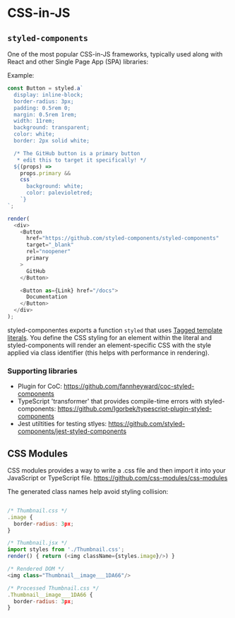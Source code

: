 # CSS-in-JS

## `styled-components`

One of the most popular CSS-in-JS frameworks, typically used along with React
and other Single Page App (SPA) libraries:

Example:

```javascript
const Button = styled.a`
  display: inline-block;
  border-radius: 3px;
  padding: 0.5rem 0;
  margin: 0.5rem 1rem;
  width: 11rem;
  background: transparent;
  color: white;
  border: 2px solid white;

  /* The GitHub button is a primary button
   * edit this to target it specifically! */
  ${(props) =>
    props.primary &&
    css`
      background: white;
      color: palevioletred;
    `}
`;

render(
  <div>
    <Button
      href="https://github.com/styled-components/styled-components"
      target="_blank"
      rel="noopener"
      primary
    >
      GitHub
    </Button>

    <Button as={Link} href="/docs">
      Documentation
    </Button>
  </div>
);
```

styled-componentes exports a function `styled` that uses
[Tagged template literals](https://developer.mozilla.org/en-US/docs/Web/JavaScript/Reference/Template_literals).
You define the CSS styling for an element within the literal and
styled-components will render an element-specific CSS with the style applied via
class identifier (this helps with performance in rendering).

### Supporting libraries

- Plugin for CoC: https://github.com/fannheyward/coc-styled-components
- TypeScript 'transformer' that provides compile-time errors with
  styled-components:
  https://github.com/Igorbek/typescript-plugin-styled-components
- Jest utiltities for testing stlyes:
  https://github.com/styled-components/jest-styled-components

## CSS Modules

CSS modules provides a way to write a .css file and then import it into your
JavaScript or TypeScript file. https://github.com/css-modules/css-modules

The generated class names help avoid styling collision:

```javascript

/* Thumbnail.css */
.image {
  border-radius: 3px;
}

/* Thumbnail.jsx */
import styles from './Thumbnail.css';
render() { return (<img className={styles.image}/>) }

/* Rendered DOM */
<img class="Thumbnail__image___1DA66"/>

/* Processed Thumbnail.css */
.Thumbnail__image___1DA66 {
  border-radius: 3px;
}
```
